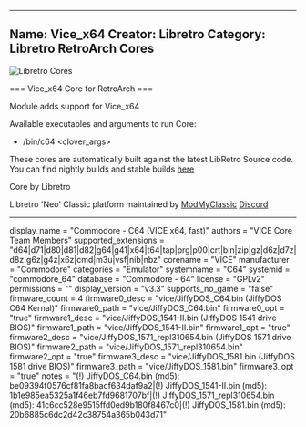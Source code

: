 -----------------------
Name: Vice_x64
Creator: Libretro
Category: Libretro RetroArch Cores
-----------------------
![Libretro Cores](https://modmyclassic.com/wp-content/uploads/2020/06/LibRetroNeoCoresSmall.png)

=== Vice_x64 Core for RetroArch ===

Module adds support for Vice_x64

Available executables and arguments to run Core:
- /bin/c64 <rom> <clover_args>

These cores are automatically built against the latest LibRetro Source code. You can find nightly builds and stable builds [here](https://modmyclassic.com/hmodcores)

Core by Libretro

Libretro 'Neo' Classic platform maintained by [ModMyClassic](https://modmyclassic.com) [Discord](https://modmyclassic.com/discord)

-----------------------

display_name = "Commodore - C64 (VICE x64, fast)"
authors = "VICE Core Team Members"
supported_extensions = "d64|d71|d80|d81|d82|g64|g41|x64|t64|tap|prg|p00|crt|bin|zip|gz|d6z|d7z|d8z|g6z|g4z|x6z|cmd|m3u|vsf|nib|nbz"
corename = "VICE"
manufacturer = "Commodore"
categories = "Emulator"
systemname = "C64"
systemid = "commodore_64"
database = "Commodore - 64"
license = "GPLv2"
permissions = ""
display_version = "v3.3"
supports_no_game = "false"
firmware_count = 4
firmware0_desc = "vice/JiffyDOS_C64.bin (JiffyDOS C64 Kernal)"
firmware0_path = "vice/JiffyDOS_C64.bin"
firmware0_opt = "true"
firmware1_desc = "vice/JiffyDOS_1541-II.bin (JiffyDOS 1541 drive BIOS)"
firmware1_path = "vice/JiffyDOS_1541-II.bin"
firmware1_opt = "true"
firmware2_desc = "vice/JiffyDOS_1571_repl310654.bin (JiffyDOS 1571 drive BIOS)"
firmware2_path = "vice/JiffyDOS_1571_repl310654.bin"
firmware2_opt = "true"
firmware3_desc = "vice/JiffyDOS_1581.bin (JiffyDOS 1581 drive BIOS)"
firmware3_path = "vice/JiffyDOS_1581.bin"
firmware3_opt = "true"
notes = "(!) JiffyDOS_C64.bin (md5): be09394f0576cf81fa8bacf634daf9a2|(!) JiffyDOS_1541-II.bin (md5): 1b1e985ea5325a1f46eb7fd9681707bf|(!) JiffyDOS_1571_repl310654.bin (md5): 41c6cc528e9515ffd0ed9b180f8467c0|(!) JiffyDOS_1581.bin (md5): 20b6885c6dc2d42c38754a365b043d71"
